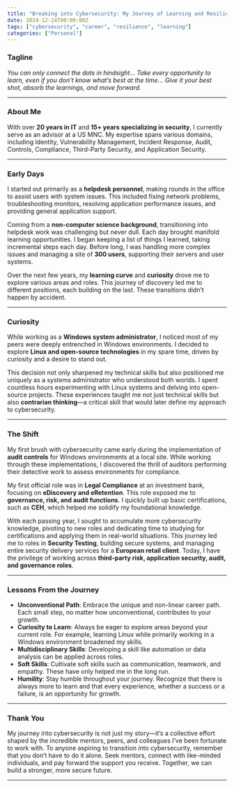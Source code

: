 ```yaml
---
title: "Breaking into Cybersecurity: My Journey of Learning and Resilience"
date: 2024-12-24T00:00:00Z
tags: ["cybersecurity", "career", "resilience", "learning"]
categories: ["Personal"]
---
```


### Tagline  
*You can only connect the dots in hindsight… Take every opportunity to learn, even if you don’t know what’s best at the time… Give it your best shot, absorb the learnings, and move forward.*

---

### About Me  
With over **20 years in IT** and **15+ years specializing in security**, I currently serve as an advisor at a US MNC. My expertise spans various domains, including Identity, Vulnerability Management, Incident Response, Audit, Controls, Compliance, Third-Party Security, and Application Security.

---

### Early Days  
I started out primarily as a **helpdesk personnel**, making rounds in the office to assist users with system issues. This included fixing network problems, troubleshooting monitors, resolving application performance issues, and providing general application support.  

Coming from a **non-computer science background**, transitioning into helpdesk work was challenging but never dull. Each day brought manifold learning opportunities. I began keeping a list of things I learned, taking incremental steps each day. Before long, I was handling more complex issues and managing a site of **300 users**, supporting their servers and user systems.  

Over the next few years, my **learning curve** and **curiosity** drove me to explore various areas and roles. This journey of discovery led me to different positions, each building on the last. These transitions didn’t happen by accident.  

---

### Curiosity  
While working as a **Windows system administrator**, I noticed most of my peers were deeply entrenched in Windows environments. I decided to explore **Linux and open-source technologies** in my spare time, driven by curiosity and a desire to stand out.  

This decision not only sharpened my technical skills but also positioned me uniquely as a systems administrator who understood both worlds. I spent countless hours experimenting with Linux systems and delving into open-source projects. These experiences taught me not just technical skills but also **contrarian thinking**—a critical skill that would later define my approach to cybersecurity.  

---

### The Shift  
My first brush with cybersecurity came early during the implementation of **audit controls** for Windows environments at a local site. While working through these implementations, I discovered the thrill of auditors performing their detective work to assess environments for compliance.  

My first official role was in **Legal Compliance** at an investment bank, focusing on **eDiscovery and eRetention**. This role exposed me to **governance, risk, and audit functions**. I quickly built up basic certifications, such as **CEH**, which helped me solidify my foundational knowledge.  

With each passing year, I sought to accumulate more cybersecurity knowledge, pivoting to new roles and dedicating time to studying for certifications and applying them in real-world situations. This journey led me to roles in **Security Testing**, building secure systems, and managing entire security delivery services for a **European retail client**. Today, I have the privilege of working across **third-party risk, application security, audit, and governance roles**.  

---

### Lessons From the Journey  

- **Unconventional Path**: Embrace the unique and non-linear career path. Each small step, no matter how unconventional, contributes to your growth.  
- **Curiosity to Learn**: Always be eager to explore areas beyond your current role. For example, learning Linux while primarily working in a Windows environment broadened my skills.  
- **Multidisciplinary Skills**: Developing a skill like automation or data analysis can be applied across roles.  
- **Soft Skills**: Cultivate soft skills such as communication, teamwork, and empathy. These have only helped me in the long run.  
- **Humility**: Stay humble throughout your journey. Recognize that there is always more to learn and that every experience, whether a success or a failure, is an opportunity for growth.  

---

### Thank You  
My journey into cybersecurity is not just my story—it’s a collective effort shaped by the incredible mentors, peers, and colleagues I’ve been fortunate to work with. To anyone aspiring to transition into cybersecurity, remember that you don’t have to do it alone. Seek mentors, connect with like-minded individuals, and pay forward the support you receive. Together, we can build a stronger, more secure future.

---
